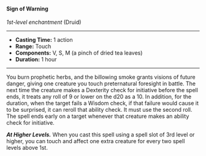 #### Sign of Warning
*1st-level enchantment* (Druid)
___
- **Casting Time:** 1 action
- **Range:** Touch
- **Components:** V, S, M (a pinch of dried tea leaves)
- **Duration:** 1 hour
---
You burn prophetic herbs, and the billowing smoke
grants visions of future danger, giving one creature
you touch preternatural foresight in battle. The next
time the creature makes a Dexterity check for
initiative before the spell ends, it treats any roll of 9
or lower on the d20 as a 10. In addition, for the
duration, when the target fails a Wisdom check, if
that failure would cause it to be surprised, it can
reroll that ability check. It must use the second roll.
The spell ends early on a target whenever that
creature makes an ability check for initiative.

***At Higher Levels.*** When you cast this spell using
a spell slot of 3rd level or higher, you can touch and
affect one extra creature for every two spell levels
above 1st.
